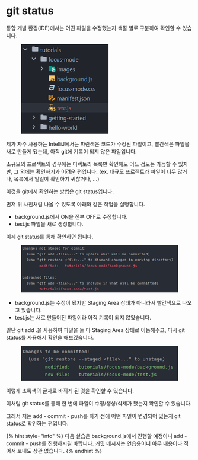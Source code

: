 # git status

통합 개발 환경(IDE)에서는 어떤 파일을 수정했는지 색깔 별로 구분하여 확인할 수 있습니다.

<figure><img src="../.gitbook/assets/image (5) (1).png" alt=""><figcaption></figcaption></figure>

제가 자주 사용하는 IntelliJ에서는 파란색은 코드가 수정된 파일이고, 빨간색은 파일을 새로 만들게 됐는데, 아직 git에 기록이 되지 않은 파일입니다.

소규모의 프로젝트의 경우에는 디렉토리 목록만 확인해도 어느 정도는 가늠할 수 있지만, 그 외에는 확인하기가 어려운 편입니다. (ex. 대규모 프로젝트라 파일이 너무 많거나, 목록에서 일일이 확인하기 귀찮거나, …)

이것을 git에서 확인하는 방법은 git status입니다.

먼저 위 사진처럼 나올 수 있도록 아래와 같은 작업을 실행합니다.

* background.js에서 ON을 전부 OFF로 수정합니다.
* test.js 파일을 새로 생성합니다.

이제 git status를 통해 확인하면 됩니다.

<figure><img src="../.gitbook/assets/image (2) (1) (2) (1).png" alt=""><figcaption></figcaption></figure>

* background.js는 수정이 됐지만 Staging Area 상태가 아니라서 빨간색으로 나오고 있습니다.
* test.js는 새로 만들어진 파일이라 아직 기록이 되지 않았습니다.

일단 git add .을 사용하여 파일을 둘 다 Staging Area 상태로 이동해주고, 다시 git status를 사용해서 확인을 해보겠습니다.

<figure><img src="../.gitbook/assets/image (1) (1) (1).png" alt=""><figcaption></figcaption></figure>

이렇게 초록색의 글자로 바뀌게 된 것을 확인할 수 있습니다.

이처럼 git status를 통해 한 번에 파일이 수정/생성/삭제가 됐는지 확인할 수 있습니다.

그래서 저는 add - commit - push를 하기 전에 어떤 파일이 변경되어 있는지 git status로 확인하는 편입니다.

{% hint style="info" %}
다음 실습은 background.js에서 진행할 예정이니 add - commit - push를 진행하시길 바랍니다. 커밋 메시지는 연습용이니 아무 내용이나 적어서 보내도 상관 없습니다.
{% endhint %}

